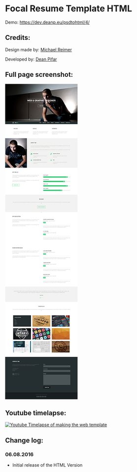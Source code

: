 # Focal Resume Template HTML

Demo: https://dev.deanp.eu/psdtohtml/4/

## Credits:

Design made by: [Michael Reimer](http://www.bestpsdfreebies.com/freebie/focal-resume-psd-theme/)

Developed by: [Dean Pifar](https://deanp.eu)

## Full page screenshot:

![Fullpage screenshot](/webscreen.jpg)

## Youtube timelapse:

[![Youtube Timelapse of making the web template](http://img.youtube.com/vi/lgLOBqUBVGg/0.jpg)](https://www.youtube.com/watch?v=lgLOBqUBVGg)

## Change log:

### 06.08.2016

* Initial release of the HTML Version
